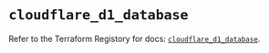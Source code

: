 # `cloudflare_d1_database`

Refer to the Terraform Registory for docs: [`cloudflare_d1_database`](https://registry.terraform.io/providers/cloudflare/cloudflare/4.22.0/docs/resources/d1_database).
